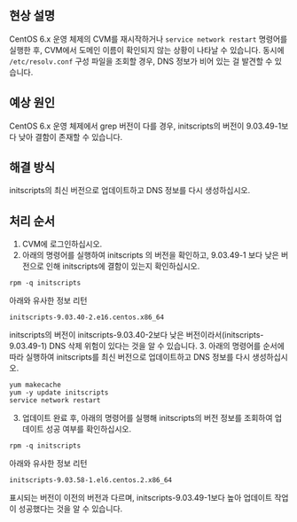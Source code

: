 ## 현상 설명
CentOS 6.x 운영 체제의 CVM를 재시작하거나 `service network restart` 명령어를 실행한 후, CVM에서 도메인 이름이 확인되지 않는 상황이 나타날 수 있습니다. 동시에 `/etc/resolv.conf` 구성 파일을 조회할 경우, DNS 정보가 비어 있는 걸 발견할 수 있습니다.

## 예상 원인
CentOS 6.x 운영 체제에서 grep 버전이 다를 경우, initscripts의 버전이 9.03.49-1보다 낮아 결함이 존재할 수 있습니다.

## 해결 방식
initscripts의 최신 버전으로 업데이트하고 DNS 정보를 다시 생성하십시오.

## 처리 순서
1. CVM에 로그인하십시오.
2. 아래의 명령어를 실행하여 initscripts 의 버전을 확인하고, 9.03.49-1 보다 낮은 버전으로 인해 initscripts에 결함이 있는지 확인하십시오.
```
rpm -q initscripts
```
아래와 유사한 정보 리턴
```
initscripts-9.03.40-2.e16.centos.x86_64
```
initscripts의 버전이 initscripts-9.03.40-2보다 낮은 버전이라서(initscripts-9.03.49-1) DNS 삭제 위험이 있다는 것을 알 수 있습니다.
3. 아래의 명령어를 순서에 따라 실행하여 initscripts를 최신 버전으로 업데이트하고 DNS 정보를 다시 생성하십시오.
```
yum makecache
yum -y update initscripts
service network restart
```
3. 업데이트 완료 후, 아래의 명령어를 실행해 initscripts의 버전 정보를 조회하여 업데이트 성공 여부를 확인하십시오.
```
rpm -q initscripts
```
아래와 유사한 정보 리턴
```
initscripts-9.03.58-1.el6.centos.2.x86_64
```
표시되는 버전이 이전의 버전과 다르며, initscripts-9.03.49-1보다 높아 업데이트 작업이 성공했다는 것을 알 수 있습니다.
